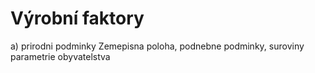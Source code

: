 # Výrobní faktory

a) prirodni podminky
Zemepisna poloha, podnebne podminky, suroviny
parametrie obyvatelstva
